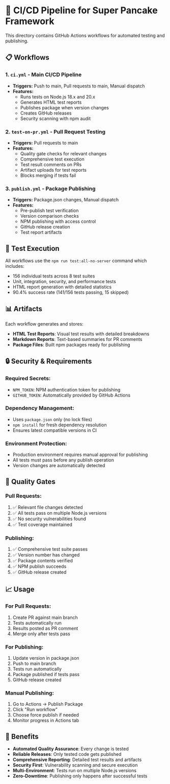 # 🚀 CI/CD Pipeline for Super Pancake Framework

This directory contains GitHub Actions workflows for automated testing and publishing.

## 📋 Workflows

### 1. `ci.yml` - Main CI/CD Pipeline
- **Triggers:** Push to main, Pull requests to main, Manual dispatch
- **Features:**
  - Runs tests on Node.js 18.x and 20.x
  - Generates HTML test reports
  - Publishes package when version changes
  - Creates GitHub releases
  - Security scanning with npm audit

### 2. `test-on-pr.yml` - Pull Request Testing
- **Triggers:** Pull requests to main
- **Features:**
  - Quality gate checks for relevant changes
  - Comprehensive test execution
  - Test result comments on PRs
  - Artifact uploads for test reports
  - Blocks merging if tests fail

### 3. `publish.yml` - Package Publishing
- **Triggers:** Package.json changes, Manual dispatch
- **Features:**
  - Pre-publish test verification
  - Version comparison checks
  - NPM publishing with access control
  - GitHub release creation
  - Test report artifacts

## 🧪 Test Execution

All workflows use the `npm run test:all-no-server` command which includes:
- 156 individual tests across 8 test suites
- Unit, integration, security, and performance tests
- HTML report generation with detailed statistics
- 90.4% success rate (141/156 tests passing, 15 skipped)

## 📊 Artifacts

Each workflow generates and stores:
- **HTML Test Reports**: Visual test results with detailed breakdowns
- **Markdown Reports**: Text-based summaries for PR comments
- **Package Files**: Built npm packages ready for publishing

## 🔒 Security & Requirements

### Required Secrets:
- `NPM_TOKEN`: NPM authentication token for publishing
- `GITHUB_TOKEN`: Automatically provided by GitHub Actions

### Dependency Management:
- Uses `package.json` only (no lock files)
- `npm install` for fresh dependency resolution
- Ensures latest compatible versions in CI

### Environment Protection:
- Production environment requires manual approval for publishing
- All tests must pass before any publish operation
- Version changes are automatically detected

## 🚦 Quality Gates

### Pull Requests:
1. ✅ Relevant file changes detected
2. ✅ All tests pass on multiple Node.js versions
3. ✅ No security vulnerabilities found
4. ✅ Test coverage maintained

### Publishing:
1. ✅ Comprehensive test suite passes
2. ✅ Version number has changed
3. ✅ Package contents verified
4. ✅ NPM publish succeeds
5. ✅ GitHub release created

## 📈 Usage

### For Pull Requests:
1. Create PR against main branch
2. Tests automatically run
3. Results posted as PR comment
4. Merge only after tests pass

### For Publishing:
1. Update version in package.json
2. Push to main branch
3. Tests run automatically
4. Package published if tests pass
5. GitHub release created

### Manual Publishing:
1. Go to Actions → Publish Package
2. Click "Run workflow"
3. Choose force publish if needed
4. Monitor progress in Actions tab

## 🎯 Benefits

- **Automated Quality Assurance**: Every change is tested
- **Reliable Releases**: Only tested code gets published
- **Comprehensive Reporting**: Detailed test results and artifacts
- **Security First**: Vulnerability scanning and secure execution
- **Multi-Environment**: Tests run on multiple Node.js versions
- **Zero-Downtime**: Publishing only happens after successful tests